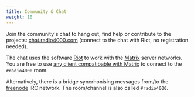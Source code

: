 ```yaml
---
title: Community & Chat 
weight: 10
---
```


Join the community's chat to hang out, find help or contribute to the
projects: [chat.radio4000.com](chat.radio4000.com) (connect to the chat with Riot, no registration needed).

The chat uses the software [Riot](https://riot.im) to work with the
[Matrix](https://matrix.org) server networks. You are free to use [any
client compatibable with
Matrix](https://matrix.org/docs/projects/try-matrix-now.html) to
connect to the `#radio4000` room.

Alternatively, there is a bridge syncrhonising messages from/to the
[freenode](http://freenode.net/) IRC network. The room/channel is also
called `#radio4000`.

